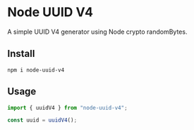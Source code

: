 # Node UUID V4

A simple UUID V4 generator using Node crypto randomBytes.

## Install 

    npm i node-uuid-v4

## Usage

```javascript
import { uuidV4 } from "node-uuid-v4";

const uuid = uuidV4();
```


